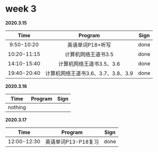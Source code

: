# week 3

**2020.3.15**

Time|Program|Sign
:-----:|:-----:|:-----:|
9:50-10:20|英语单词P18+听写|done
10:20-11:15|计算机网络王道书3.5|done
14:10-15:40|计算机网络王道书3.5、3.6|done
19:40-20:40|计算机网络王道书3.6、3.7、3.8、3.9|done

**2020.3.16**

Time|Program|Sign
:-----:|:-----:|:-----:|
nothing||

**2020.3.17**

Time|Program|Sign
:-----:|:-----:|:-----:|
12:00-12:30|英语单词P13-P18复习|done
